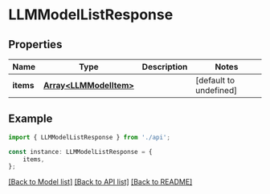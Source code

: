 # LLMModelListResponse


## Properties

Name | Type | Description | Notes
------------ | ------------- | ------------- | -------------
**items** | [**Array&lt;LLMModelItem&gt;**](LLMModelItem.md) |  | [default to undefined]

## Example

```typescript
import { LLMModelListResponse } from './api';

const instance: LLMModelListResponse = {
    items,
};
```

[[Back to Model list]](../README.md#documentation-for-models) [[Back to API list]](../README.md#documentation-for-api-endpoints) [[Back to README]](../README.md)
